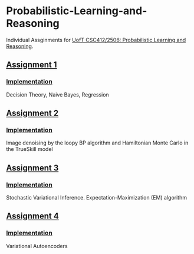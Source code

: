 # Probabilistic-Learning-and-Reasoning

Individual Assginments for [UofT CSC412/2506: Probabilistic Learning and Reasoning](https://erdogdu.github.io/csc412/). 

## [Assignment 1](https://colab.research.google.com/drive/1owRqhJVz07ab3WRoylwaImgvlohRIImn?usp=sharing)
### [Implementation](https://github.com/Zoe0123/Decision-Theory-and-Naive-Bayes-and-Regression)
Decision Theory, Naive Bayes, Regression

## [Assignment 2](https://colab.research.google.com/drive/1pO3FL9ijLfhhOS7phslmpRyfYAkLQiZF?usp=sharing)
### [Implementation](https://github.com/Zoe0123/loopy-BP-and-Monte-Carlo)
Image denoising by the loopy BP algorithm and Hamiltonian Monte Carlo in the TrueSkill model

## [Assignment 3](https://colab.research.google.com/drive/1qmTcZnl0htuDIhb-I3Oc9rGAbtL7PZev?usp=sharing)
### [Implementation](https://github.com/Zoe0123/Variational-Inference-and-EM-algorithm)
Stochastic Variational Inference. Expectation-Maximization (EM) algorithm

## [Assignment 4](https://colab.research.google.com/drive/1VIPUt0dXMOr1T3rNKKIR2WJ9Au8mK66B?usp=sharing)
### [Implementation](https://github.com/Zoe0123/Variational-Autoencoders)
Variational Autoencoders
